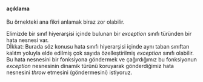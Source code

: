 #### açıklama

Bu örnekteki ana fikri anlamak biraz zor olabilir. <br>

Elimizde bir sınıf hiyerarşisi içinde bulunan bir _exception_ sınıfı türünden bir hata nesnesi var.<br>
Dİkkat: Burada söz konusu hata sınıfı hiyerarşisi içinde aynı taban sınıftan kalıtm yoluyla elde edilmiş çok sayıda özelleştirilmiş _exception_ sınıfı olabilir.<br>
Bu hata nesnesini bir fonksiyona göndermek ve çağırdığımız bu fonksiyonun _exception_ nesnesinin dinamik türünü koruyarak gönderdiğimiz hata nesnesini _throw_ etmesini (göndermesini) istiyoruz.

<!--

-->
